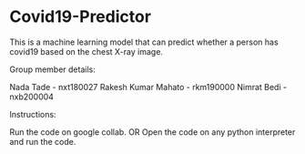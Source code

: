 # Covid19-Predictor
This is a machine learning model that can predict whether a person has covid19 based on the chest X-ray image.

Group member details:

Nada Tade - nxt180027
Rakesh Kumar Mahato - rkm190000
Nimrat Bedi - nxb200004


Instructions:

Run the code on google collab.
OR
Open the code on any python interpreter and run the code.
  
